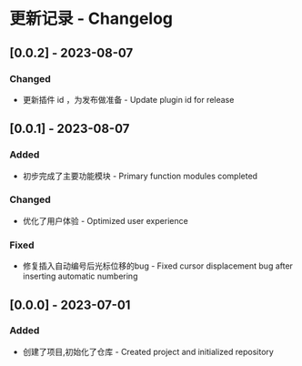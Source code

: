 # 更新记录 - Changelog

## [0.0.2] - 2023-08-07

### Changed

- 更新插件 id ，为发布做准备 - Update plugin id for release

## [0.0.1] - 2023-08-07

### Added

- 初步完成了主要功能模块 - Primary function modules completed

### Changed  

- 优化了用户体验 - Optimized user experience

### Fixed

- 修复插入自动编号后光标位移的bug - Fixed cursor displacement bug after inserting automatic numbering

## [0.0.0] - 2023-07-01 

### Added

- 创建了项目,初始化了仓库 - Created project and initialized repository
